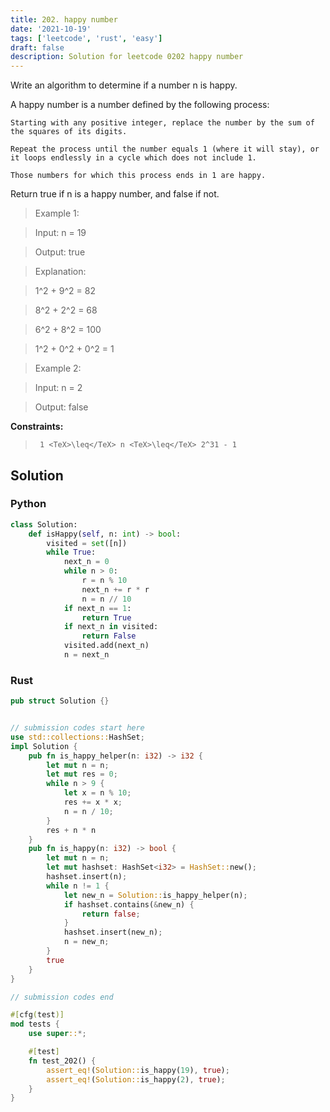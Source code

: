 ```yaml
---
title: 202. happy number
date: '2021-10-19'
tags: ['leetcode', 'rust', 'easy']
draft: false
description: Solution for leetcode 0202 happy number
---
```


 

  Write an algorithm to determine if a number n is happy.

  A happy number is a number defined by the following process:

  

  	Starting with any positive integer, replace the number by the sum of the squares of its digits.

  	Repeat the process until the number equals 1 (where it will stay), or it loops endlessly in a cycle which does not include 1.

  	Those numbers for which this process ends in 1 are happy.

  

  Return true if n is a happy number, and false if not.

   

 >   Example 1:

  

 >   Input: n <TeX>=</TeX> 19

 >   Output: true

 >   Explanation:

 >   1^2 + 9^2 <TeX>=</TeX> 82

 >   8^2 + 2^2 <TeX>=</TeX> 68

 >   6^2 + 8^2 <TeX>=</TeX> 100

 >   1^2 + 0^2 + 0^2 <TeX>=</TeX> 1

  

 >   Example 2:

  

 >   Input: n <TeX>=</TeX> 2

 >   Output: false

  

   

  **Constraints:**

  

 >   	1 <TeX>\leq</TeX> n <TeX>\leq</TeX> 2^31 - 1


## Solution
### Python
```python
class Solution:
    def isHappy(self, n: int) -> bool:
        visited = set([n])
        while True:
            next_n = 0
            while n > 0:
                r = n % 10
                next_n += r * r
                n = n // 10
            if next_n == 1:
                return True
            if next_n in visited:
                return False
            visited.add(next_n)
            n = next_n
```
### Rust
```rust
pub struct Solution {}


// submission codes start here
use std::collections::HashSet;
impl Solution {
    pub fn is_happy_helper(n: i32) -> i32 {
        let mut n = n;
        let mut res = 0;
        while n > 9 {
            let x = n % 10;
            res += x * x;
            n = n / 10;
        }
        res + n * n
    }
    pub fn is_happy(n: i32) -> bool {
        let mut n = n;
        let mut hashset: HashSet<i32> = HashSet::new();
        hashset.insert(n);
        while n != 1 {
            let new_n = Solution::is_happy_helper(n);
            if hashset.contains(&new_n) {
                return false;
            }
            hashset.insert(new_n);
            n = new_n;
        }
        true
    }
}

// submission codes end

#[cfg(test)]
mod tests {
    use super::*;

    #[test]
    fn test_202() {
        assert_eq!(Solution::is_happy(19), true);
        assert_eq!(Solution::is_happy(2), true);
    }
}

```
